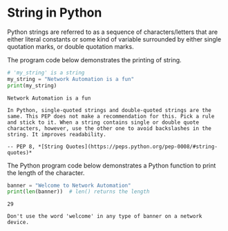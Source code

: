 # String in Python

Python strings are referred to as a sequence of characters/letters that are either literal constants or some kind of variable surrounded by either single quotation marks, or double quotation marks.

The program code below demonstrates the printing of string.

```py
# 'my_string' is a string
my_string = "Network Automation is a fun"
print(my_string)
```

```console
Network Automation is a fun
```

```{epigraph}
In Python, single-quoted strings and double-quoted strings are the same. This PEP does not make a recommendation for this. Pick a rule and stick to it. When a string contains single or double quote characters, however, use the other one to avoid backslashes in the string. It improves readability.

-- PEP 8, *[String Quotes](https://peps.python.org/pep-0008/#string-quotes)*
```

The Python program code below demonstrates a Python function to print the length of the character.

```py
banner = "Welcome to Network Automation"
print(len(banner))  # len() returns the length
```

```console
29
```

```{warning}
Don't use the word 'welcome' in any type of banner on a network device.
```
